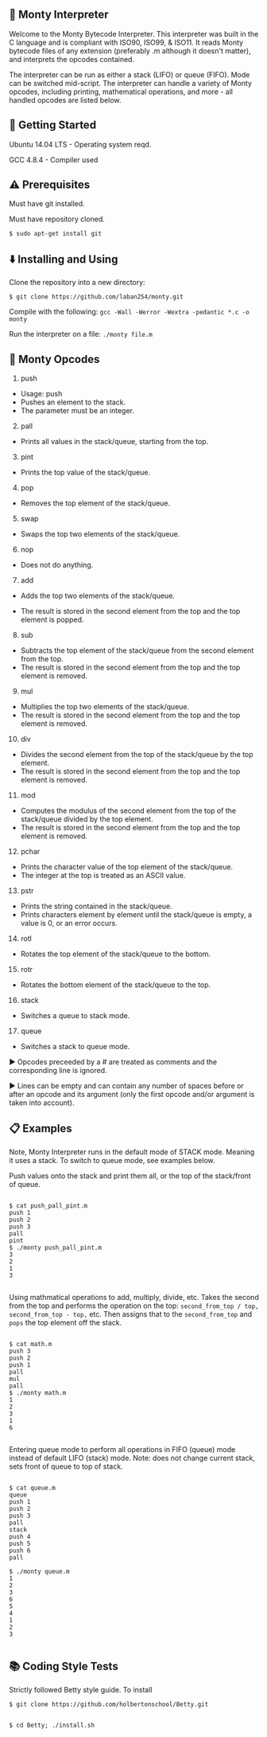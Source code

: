 ## 🐍 Monty Interpreter

Welcome to the Monty Bytecode Interpreter. This interpreter was built in the C language and is compliant with ISO90, ISO99, & ISO11. It reads Monty bytecode files of any extension (preferably .m although it doesn't matter), and interprets the opcodes contained.

The interpreter can be run as either a stack (LIFO) or queue (FIFO). Mode can be switched mid-script. The interpreter can handle a variety of Monty opcodes, including printing, mathematical operations, and more - all handled opcodes are listed below.

## 🏃 Getting Started

Ubuntu 14.04 LTS - Operating system reqd.

GCC 4.8.4 - Compiler used

## ⚠️ Prerequisites

Must have git installed.

Must have repository cloned.

``
$ sudo apt-get install git
``
## ⬇️ Installing and Using

Clone the repository into a new directory:

``
$ git clone https://github.com/laban254/monty.git
``

Compile with the following:
``
gcc -Wall -Werror -Wextra -pedantic *.c -o monty
``

Run the interpreter on a file:
``
./monty file.m
``

## 🔧 Monty Opcodes

1. push

 * Usage: push <int>
 * Pushes an element to the stack.
 * The parameter <int> must be an integer.

2. pall

 * Prints all values in the stack/queue, starting from the top.

3. pint

 * Prints the top value of the stack/queue.

4. pop

 * Removes the top element of the stack/queue.

5. swap

* Swaps the top two elements of the stack/queue.

6. nop

* Does not do anything.

7. add

* Adds the top two elements of the stack/queue.

* The result is stored in the second element from the top and the top element is popped.

8. sub

* Subtracts the top element of the stack/queue from the second element from the top.
* The result is stored in the second element from the top and the top element is removed.

9. mul

* Multiplies the top two elements of the stack/queue.
* The result is stored in the second element from the top and the top element is removed.

10. div

* Divides the second element from the top of the stack/queue by the top element.
* The result is stored in the second element from the top and the top element is removed.

11. mod

* Computes the modulus of the second element from the top of the stack/queue divided by the top element.
* The result is stored in the second element from the top and the top element is removed.

12. pchar

* Prints the character value of the top element of the stack/queue.
* The integer at the top is treated as an ASCII value.

13. pstr

* Prints the string contained in the stack/queue.
* Prints characters element by element until the stack/queue is empty, a value is 0, or an error occurs.

14. rotl

* Rotates the top element of the stack/queue to the bottom.

15. rotr

* Rotates the bottom element of the stack/queue to the top.

16. stack

* Switches a queue to stack mode.

17. queue

* Switches a stack to queue mode.
  
  
▶️ Opcodes preceeded by a # are treated as comments and the corresponding line is ignored.
  

▶️ Lines can be empty and can contain any number of spaces before or after an opcode and its argument (only the first opcode and/or argument is taken into account).


## 📋 Examples

Note, Monty Interpreter runs in the default mode of STACK mode. Meaning it uses a stack. To switch to queue mode, see examples below.

Push values onto the stack and print them all, or the top of the stack/front of queue.

```
  
$ cat push_pall_pint.m
push 1 
push 2
push 3  
pall  
pint  
$ ./monty push_pall_pint.m 
3  
2 
1  
3
  
```
  

Using mathmatical operations to add, multiply, divide, etc. Takes the second from the top and performs the operation on the top: ``second_from_top / top,`` ``second_from_top - top,`` etc. Then assigns that to the ``second_from_top`` and ``pops`` the top element off the stack.

  
```
  
$ cat math.m  
push 3  
push 2  
push 1  
pall  
mul  
pall  
$ ./monty math.m  
1  
2  
3  
1  
6
  
```
  
Entering queue mode to perform all operations in FIFO (queue) mode instead of default LIFO (stack) mode. Note: does not change current stack, sets front of queue to top of stack.

  
```
  
$ cat queue.m  
queue  
push 1  
push 2  
push 3  
pall  
stack  
push 4  
push 5  
push 6 
pall
  
$ ./monty queue.m  
1  
2  
3  
6  
5  
4  
1  
2  
3
  
```
  
  
## 📚 Coding Style Tests
Strictly followed Betty style guide. To install

  
```
$ git clone https://github.com/holbertonschool/Betty.git
  

$ cd Betty; ./install.sh

```


